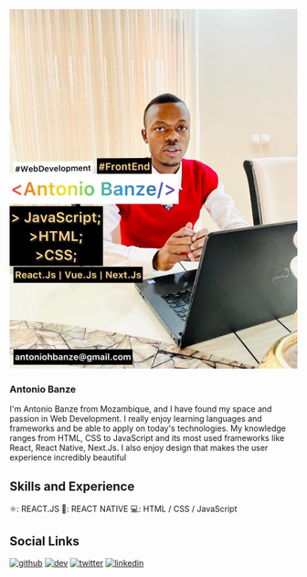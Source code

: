 ![Front-End Development](https://github.com/Antonio-H-Banze/Antonio-H-Banze/blob/main/ahb-banner.jpeg)

### Antonio Banze
I'm Antonio Banze from Mozambique, and I have found my space and passion in Web Development. I really enjoy learning languages and frameworks and be able to apply on today's technologies. My knowledge ranges from HTML, CSS to JavaScript and its most used frameworks like React, React Native, Next.Js.  I also enjoy design that makes the user experience incredibly beautiful


## Skills and Experience 
⚛️: REACT.JS
📱: REACT NATIVE
💻: HTML / CSS / JavaScript

## Social Links
[<img src='https://cdn.jsdelivr.net/npm/simple-icons@3.0.1/icons/github.svg' alt='github' height='40'>](https://github.com/Antonio-H-Banze )  [<img src='https://cdn.jsdelivr.net/npm/simple-icons@3.0.1/icons/dev-dot-to.svg' alt='dev' height='40'>](https://dev.to/antonio_h_banze)  [<img src='https://cdn.jsdelivr.net/npm/simple-icons@3.0.1/icons/twitter.svg' alt='twitter' height='40'>](https://twitter.com/Antonio_H_Banze) [<img src='https://cdn.jsdelivr.net/npm/simple-icons@3.0.1/icons/linkedin.svg' alt='linkedin' height='40'>](https://www.linkedin.com/in/https://www.linkedin.com/in/ant%C3%B3nio-h-banze//)
